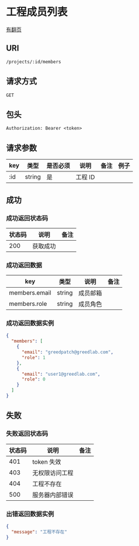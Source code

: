# 工程成员列表

[有翻页](../README.md#翻页)

## URI

```
/projects/:id/members
```

## 请求方式

```
GET
```

## 包头

```
Authorization: Bearer <token>
```

## 请求参数

| key | 类型 | 是否必须 | 说明 | 备注 | 例子 |
| --- | --- | --- | --- | --- | --- |
| :id | string | 是 | 工程 ID |  |  |

## 成功

### 成功返回状态码

| 状态码 | 说明 | 备注 |
| --- | --- | --- |
| 200 | 获取成功 |  |

### 成功返回数据

| key | 类型 | 说明 | 备注 |
| --- | --- | --- | --- |
| members.email | string | 成员邮箱 |  |
| members.role | string | 成员角色 |  |

### 成功返回数据实例

```json
{
  "members": [
    {
      "email": "greedpatch@greedlab.com",
      "role": 1
    },
    {
      "email": "user1@greedlab.com",
      "role": 0
    }
  ]
}
```

## 失败

### 失败返回状态码

| 状态码 | 说明 | 备注 |
| --- | --- | --- |
| 401 | token 失效 |  |
| 403 | 无权限访问工程 |  |
| 404 | 工程不存在 |  |
| 500 | 服务器内部错误 |  |

### 出错返回数据实例

```json
{
  "message": "工程不存在"
}
```
